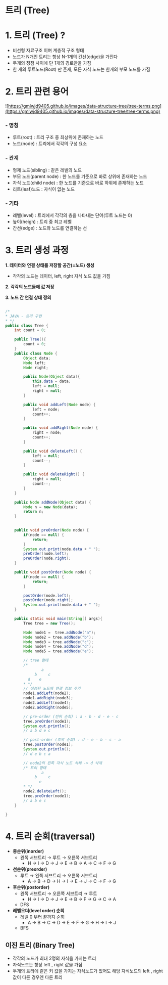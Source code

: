 # 트리 (Tree)

# 1. 트리 (Tree) ?

- 비선형 자료구조 이며 계층적 구조 형태
- 노드가 N개인 트리는 항상 N-1개의 간선(edge)을 가진다
- 두개의 정점 사이에 단 1개의 경로만을 가짐
- 한 개의 루트노드(Root) 만 존재, 모든 자식 노드는 한개의 부모 노드를 가짐

# 2. 트리 관련 용어

![https://gmlwjd9405.github.io/images/data-structure-tree/tree-terms.png](https://gmlwjd9405.github.io/images/data-structure-tree/tree-terms.png)

### - 명칭

- 루트(root) : 트리 구조 중 최상위에 존재하는 노드
- 노드(node) : 트리에서 각각의 구성 요소

### -  관계

- 형제 노드(sibling) : 같은 레벨의 노드
- 부모 노드(parent node) : 한 노드를 기준으로 바로 상위에 존재하는 노드
- 자식 노드(child node) : 한 노드를 기준으로 바로 하위에 존재하는 노드
- 리트(leaf)노드 : 자식이 없는 노드

### - 기타

- 레벨(level) : 트리에서 각각의 층을 나타내는 단어(루트 노드는 0)
- 높이(heigh) : 트리 중 최고 레벨
- 간선(edge) : 노드와 노드를 연결하는 선

# 3. 트리 생성 과정

**1. 데이터와 연결 상태를 저장할 공간(=노드) 생성**

- 각각의 노드는 데이터, left, right 자식 노드 값을 가짐

**2. 각각의 노드들에 값 저장**

**3. 노드 간 연결 상태 정의**

```java

/*
* JAVA - 트리 구현
* */
public class Tree {
    int count = 0;

    public Tree(){
        count = 0;
    }
    public class Node {
        Object data;
        Node left;
        Node right;

        public Node(Object data){
            this.data = data;
            left = null;
            right = null;
        }

        public void addLeft(Node node) {
            left = node;
            count++;
        }

        public void addRight(Node node) {
            right = node;
            count++;
        }

        public void deleteLeft() {
            left = null;
            count--;
        }

        public void deleteRight() {
            right = null;
            count--;
        }
    }

    public Node addNode(Object data) {
        Node n = new Node(data);
        return n;
    }

		
    public void preOrder(Node node) {
        if(node == null) {
            return;
        }
        System.out.print(node.data + " ");
        preOrder(node.left);
        preOrder(node.right);
    }

    public void postOrder(Node node) {
        if(node == null) {
            return;
        }

        postOrder(node.left);
        postOrder(node.right);
        System.out.print(node.data + " ");
    }

    public static void main(String[] args){
        Tree tree = new Tree();

        Node node1 =  tree.addNode("a");
        Node node2 = tree.addNode("b");
        Node node3 = tree.addNode("c");
        Node node4 = tree.addNode("d");
        Node node5 = tree.addNode("e");

        // tree 형태
        /*
                a
             b     c
          d    e
        * */
        // 생성된 노드에 연결 정보 추가
        node1.addLeft(node2);
        node1.addRight(node3);
        node2.addLeft(node4);
        node2.addRight(node5);

        // pre-order (전위 순회) : a - b - d - e - c
        tree.preOrder(node1);
        System.out.println();
        // a b d e c

        // post-order (후위 순회) : d - e - b - c - a
        tree.postOrder(node1);
        System.out.println();
        // d e b c a

        // node2의 왼쪽 자식 노드 삭제 -> d 삭제
        /* 트리 형태 
                a
             b     c
               e
        * */
        node2.deleteLeft();
        tree.preOrder(node1);
        // a b e c
    }

}
```

# 4. 트리 순회(traversal)

- **중순위(inorder)**
    - 왼쪽 서브트리 → 루트 → 오른쪽 서브트리
        - H → I → D → J → E → B → A → C → F → G
- **선순위(preorder)**
    - 루트 → 왼쪽 서브트리 → 오른쪽 서브트리
        - A → B → D → H → I → E → J → C → F → G
- **후순위(postorder)**
    - 왼쪽 서브트리 → 오른쪽 서브트리 → 루트
        - H → I → D → J → E → B → F → G → C → A
    - DFS
- **레벨오더(level order) 순회**
    - 레벨 0 부터 끝까지 순회
        - A → B → C → D → E → F → G → H → I → J
    - BFS

## 이진 트리 (Binary Tree)

- 각각의 노드가 최대 2명의 자식을 가지는 트리
- 자식노드는 항상 left , right 값을 가짐
- 두개의 트리에 같은 키 값을 가지는 자식노드가 있어도 해당 자식노드의 left , right 값이 다른 경우엔 다른 트리